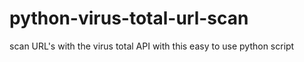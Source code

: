 # python-virus-total-url-scan
scan URL's with the virus total API with this easy to use python script

